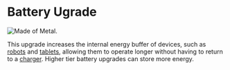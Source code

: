 # Battery Ugrade

![Made of Metal.](oredict:oc:batteryUpgrade1)

This upgrade increases the internal energy buffer of devices, such as [robots](../block/robot.md) and [tablets](tablet.md), allowing them to operate longer without having to return to a [charger](../block/charger.md). Higher tier battery upgrades can store more energy. 
